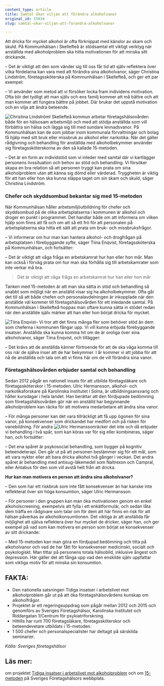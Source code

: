```yaml
---
content_type: article
title: Samtal ökar viljan att förändra alkoholvanor
original_id: 15834
slug: samtal-okar-viljan-att-forandra-alkoholvanor

---
```


Att dricka för mycket alkohol är ofta förknippat med känslor av skam och skuld. På Kommunhälsan i Skellefteå är stödsamtal ett viktigt verktyg när anställda med alkoholproblem ska hitta motivationen för att minska sitt drickande.

– Det är viktigt att den som vänder sig till oss får tid att själv reflektera över vilka fördelarna kan vara med att förändra sina alkoholvanor, säger Christina Lindström, företagssköterska på Kommunhälsan i Skellefteå, och ger ett par exempel:

– Vi använder som metod att vi försöker locka fram individens motivation. Ofta blir det tydligt att man själv och ens familj kommer att må bättre och att man kommer att fungera bättre på jobbet. Där brukar det uppstå motivation och en vilja att ändra beteende.

![Christina Lindström](https://www.suntarbetsliv.se/wp-content/uploads/2015/03/christina_linstrom_160x200ab-1.jpg "Christina Lindström")I Skellefteå kommun arbetar företagshälsovården både för en hälsosam arbetsmiljö och med att stödja anställda som vill förbättra sin hälsa och lägga sig till med sundare levnadsvanor. På Kommunhälsan kan de som jobbar inom kommunala förvaltningar och bolag få hjälp med sitt bruk eller missbruk av alkohol eller narkotika. När det gäller rådgivning och behandling för anställda med alkoholbekymmer använder sig företagssköterskorna av den så kallade 15-metoden.

– Det är en form av individstöd som vi inleder med samtal där vi kartlägger personens livssituation och behov av stöd och behandling. Vi försöker skapa en bra relation så att personen tryggt kan prata om sina alkoholproblem utan att känna sig dömd eller värderad. Tryggheten är viktig för att han eller hon ska kunna släppa taget om sin skam och skuld, säger Christina Lindström.

### Chefer och skyddsombud bekantar sig med 15-metoden

När Kommunhälsan håller arbetsmiljöutbildning för chefer och skyddsombud på de olika arbetsplatserna i kommunen är alkohol och droger en punkt i programmet. Det handlar både om att informera om vilken hjälp som finns att få och om att så ett frö för att personalen på arbetsplatserna ska hitta ett sätt att prata om bruk- och missbruksfrågor.

– Vi informerar om hur man kan hantera alkohol- och drogfrågan på arbetsplatsen i förebyggande syfte, säger Tiina Enqvist, företagssköterska på Kommunhälsan, och fortsätter:

– Det är viktigt att våga fråga en arbetskamrat hur han eller hon mår. Man kan också i förväg prata om hur man ska förhålla sig till arbetskamrater som inte verkar må bra.

> Det är viktigt att våga fråga en arbetskamrat hur han eller hon mår

Tanken med 15-metoden är att man ska sätta in stöd och behandling så snabbt som möjligt när en anställd visar sig ha alkoholbekymmer. Ofta går det till så att både chefen och personalavdelningen är inkopplade när den anställde väl kommer till företagshälsovården för ett inledande samtal. På Kommunhälsan i Skellefteå hoppas man oftare kunna sätta in stödet redan när den anställde själv märker att han eller hon börjat dricka för mycket.

![Tiina Enqvist](https://www.suntarbetsliv.se/wp-content/uploads/2015/03/tiina_enqvist_160x200ab-1.jpg "Tiina Enqvist")– Vi tror att det finns många fler som behöver stöd än dem som cheferna i kommunen fångar upp. Vi vill kunna erbjuda förebyggande insatser. Anställda ska kunna komma hit om de är oroliga över sina alkoholvanor, säger Tiina Enqvist, och tillägger:

– Det krävs att de anställda känner förtroende för att de ska våga komma till oss när de själva inser att de har bekymmer. I år kommer vi att jobba för att nå de anställda och tala om att vi finns här om de vill förändra sina vanor.

### Företagshälsovården erbjuder samtal och behandling

Sedan 2012 pågår en nationell insats för att utbilda företagsläkare och företagssköterskor i 15-metoden. Ulric Hermansson, alkohol- och narkotikaforskare på Karolinska Institutet i Solna, är utbildningsansvarig och håller kursdagar i hela landet. Han berättar att den fördjupade bedömning som företagshälsovården gör när en anställd har begynnande alkoholproblem kan räcka för att motivera medarbetare att ändra sina vanor.

– För många personer kan det vara tillräckligt att få upp ögonen för sina vanor, på konsekvenser som drickandet har medfört och på risken för vanebildning. För andra ![Ulric Hermansson](https://www.suntarbetsliv.se/wp-content/uploads/2015/03/ulric_hermansson_180x220ab-1.jpg "Ulric Hermansson")räcker det inte och då erbjuder vi behandling i två spår, som kan köras var för sig eller kombineras, säger han, och fortsätter:

– Det ena spåret är psykosocial behandling, som bygger på kognitiv beteendeterapi. Den går ut på att personen bestämmer sig för ett mål, som att vara nykter eller att bara dricka alkohol två gånger i veckan. Det andra spåret är behandling med antisug-läkemedel som Naltrexon och Campral, eller Antabus för den som vill avstå helt från att dricka.

**Hur kan man motivera en person att ändra sina alkoholvanor?**

– Den som har ett riskbruk som inte fått konsekvenser än har kanske inte reflekterat över sin höga konsumtion, säger Ulric Hermansson.

– För personer i den gruppen kan man öka motivationen genom en enkel alkoholscreening, exempelvis att fylla i ett enkätformulär, och sedan låta dem träffa en rådgivare som talar om för dem att här finns en risk för att hälsan påverkas av alkoholkonsumtionen. Det viktiga är att anställda får möjlighet att själva reflektera över hur mycket de dricker, säger han, och ger exempel på vad som kan motivera en person som börjat se konsekvenser av sitt drickande:

– Med 15-metoden kan man göra en fördjupad bedömning och titta på alkoholvanor och vad de har fått för konsekvenser medicinskt, socialt och psykologiskt. Man tittar på personens totala hälsobild, inklusive ångest och depression. Här gäller det att fånga upp vad den enskilde själv uppfattar som viktiga motiv för att minska sin konsumtion.

FAKTA:
------

*   Den nationella satsningen Tidiga insatser i arbetslivet mot alkoholproblem går ut på att öka företagshälsovårdens kunskap om alkoholfrågor.
*   Projektet är ett regeringsuppdrag som pågår mellan 2012 och 2015 och genomförs av Sveriges Företagshälsor, Karolinska Institutet och Riddargatan 1/Centrum för psykiatriforskning.
*   Hittills har runt 700 företagsläkare, företagssköterskor och beteendevetare utbildats i 15-metoden.
*   1 500 chefer och personalspecialister har deltagit på särskilda seminarier.

_Källa: Sveriges företagshälsor_

Läs mer:
--------

om projektet [Tidiga insatser i arbetslivet mot alkoholproblem](https://www.foretagshalsor.se/sites/default/files/2020-04/riktlinje-alkoholproblem.pdf "Tidiga insatser i arbetslivet mot alkoholproblem") och om [15-metoden](https://www.foretagshalsor.se/sv/material-15-metoden-0 "15-metoden") på Sveriges Företagshälsors webbplats.


